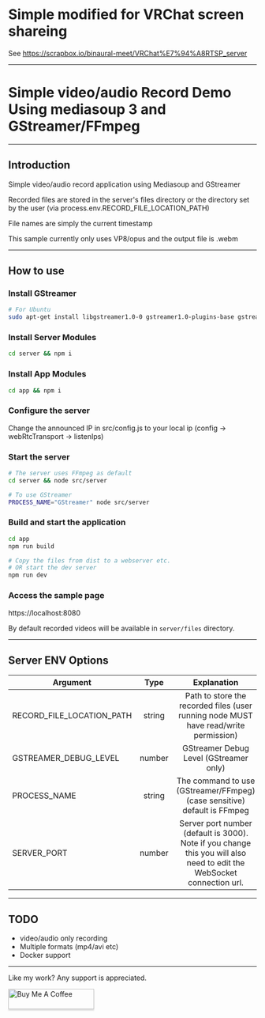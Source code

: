 # Simple modified for VRChat screen shareing
See https://scrapbox.io/binaural-meet/VRChat%E7%94%A8RTSP_server

----
# Simple video/audio Record Demo Using mediasoup 3 and GStreamer/FFmpeg

---

## Introduction

Simple video/audio record application using Mediasoup and GStreamer

Recorded files are stored in the server's files directory or the directory set by the user (via process.env.RECORD_FILE_LOCATION_PATH)

File names are simply the current timestamp

This sample currently only uses VP8/opus and the output file is .webm


---

## How to use

### Install GStreamer

```bash
# For Ubuntu
sudo apt-get install libgstreamer1.0-0 gstreamer1.0-plugins-base gstreamer1.0-plugins-good gstreamer1.0-plugins-bad gstreamer1.0-plugins-ugly gstreamer1.0-libav gstreamer1.0-doc gstreamer1.0-tools gstreamer1.0-x gstreamer1.0-alsa gstreamer1.0-gl gstreamer1.0-gtk3 gstreamer1.0-qt5 gstreamer1.0-pulseaudio
```

### Install Server Modules

```bash
cd server && npm i
```

### Install App Modules

```bash
cd app && npm i
```

### Configure the server

Change the announced IP in src/config.js to your local ip (config -> webRtcTransport -> listenIps)

### Start the server

```bash
# The server uses FFmpeg as default
cd server && node src/server

# To use GStreamer
PROCESS_NAME="GStreamer" node src/server
```

### Build and start the application

```bash
cd app
npm run build

# Copy the files from dist to a webserver etc.
# OR start the dev server
npm run dev
```

### Access the sample page
https://localhost:8080


By default recorded videos will be available in `server/files` directory.

---

## Server ENV Options

| Argument | Type | Explanation |
| -------- | :--: | :---------: |
| RECORD_FILE_LOCATION_PATH | string | Path to store the recorded files (user running node MUST have read/write permission) |
| GSTREAMER_DEBUG_LEVEL | number | GStreamer Debug Level (GStreamer only) |
| PROCESS_NAME | string | The command to use (GStreamer/FFmpeg) (case sensitive) default is FFmpeg |
| SERVER_PORT | number | Server port number (default is 3000). Note if you change this you will also need to edit the WebSocket connection url. |

---

## TODO

- video/audio only recording
- Multiple formats (mp4/avi etc)
- Docker support

---

Like my work? Any support is appreciated.

<a href="https://www.buymeacoffee.com/ethand9999" target="_blank"><img src="https://www.buymeacoffee.com/assets/img/custom_images/orange_img.png" alt="Buy Me A Coffee" style="height: 41px !important;width: 174px !important;box-shadow: 0px 3px 2px 0px rgba(190, 190, 190, 0.5) !important;-webkit-box-shadow: 0px 3px 2px 0px rgba(190, 190, 190, 0.5) !important;" ></a>
